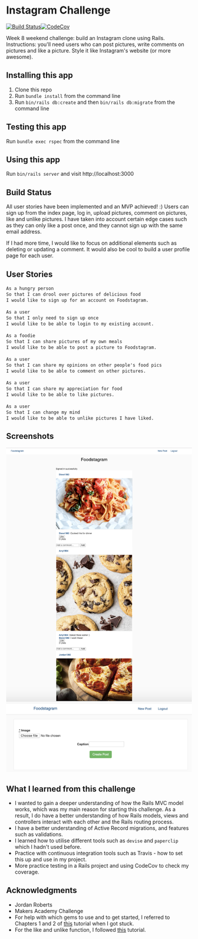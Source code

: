 Instagram Challenge
===================

[![Build Status](https://travis-ci.org/jordantroberts/instagram.svg?branch=master)](https://travis-ci.org/jordantroberts/instagram)[![CodeCov](https://img.shields.io/codecov/c/github/jordantroberts/instagram.svg)](https://codecov.io/gh/jordantroberts/instagram)


Week 8 weekend challenge: build an Instagram clone using Rails. Instructions: you'll need users who can post pictures, write comments on pictures and like a picture. Style it like Instagram's website (or more awesome).

## Installing this app
1. Clone this repo
2. Run `bundle install` from the command line
3. Run `bin/rails db:create` and then `bin/rails db:migrate` from the command line

## Testing this app
Run `bundle exec rspec` from the command line

## Using this app
Run `bin/rails server` and visit http://localhost:3000

## Build Status

All user stories have been implemented and an MVP achieved! :) Users can sign up from the index page, log in, upload pictures, comment on pictures, like and unlike pictures. I have taken into account certain edge cases such as they can only like a post once, and they cannot sign up with the same email address.

If I had more time, I would like to focus on additional elements such as deleting or updating a comment. It would also be cool to build a user profile page for each user.

## User Stories

```
As a hungry person
So that I can drool over pictures of delicious food
I would like to sign up for an account on Foodstagram.

As a user
So that I only need to sign up once
I would like to be able to login to my existing account.

As a foodie
So that I can share pictures of my own meals
I would like to be able to post a picture to Foodstagram.

As a user
So that I can share my opinions on other people's food pics
I would like to be able to comment on other pictures.

As a user
So that I can share my appreciation for food
I would like to be able to like pictures.

As a user
So that I can change my mind
I would like to be able to unlike pictures I have liked.
```

## Screenshots

<div align="center">
    <img src="LatestScreenshot.png" width="800px"</img>
</div>

<div align="center">
    <img src="UploadScreenshot.png" width="800px"</img>
</div>

## What I learned from this challenge

* I wanted to gain a deeper understanding of how the Rails MVC model works, which was my main reason for starting this challenge. As a result, I do have a better understanding of how Rails models, views and controllers interact with each other and the Rails routing process.
* I have a better understanding of Active Record migrations, and features such as validations.
* I learned how to utilise different tools such as `devise` and `paperclip` which I hadn't used before.
* Practice with continuous integration tools such as Travis - how to set this up and use in my project.
* More practice testing in a Rails project and using CodeCov to check my coverage.

## Acknowledgments
- Jordan Roberts
- Makers Academy Challenge
- For help with which gems to use and to get started, I referred to Chapters 1 and 2 of <a href="https://github.com/benwalks/Lets-Build-Instagram-Free-Book">this</a> tutorial when I got stuck.
- For the like and unlike function, I followed <a href="https://medium.com/full-taxx/how-to-add-likes-to-posts-in-rails-e81430101bc2">this</a> tutorial.
